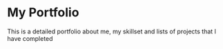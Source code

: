 # My Portfolio
This is a detailed portfolio about me, my skillset and lists of projects that I have completed
